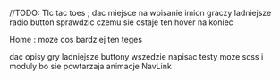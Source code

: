 //TODO:
TIc tac toes ; dac miejsce na wpisanie imion graczy
ladniejsze radio button
sprawdzic czemu sie ostaje ten hover na koniec

Home : moze cos bardziej ten teges

dac opisy gry
ladniejsze buttony wszedzie
napisac testy
moze scss i moduly bo sie powtarzaja
animacje
NavLink
